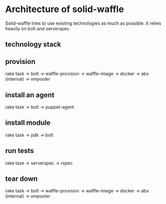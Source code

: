 # Architecture of solid-waffle

Solid-waffle tries to use existing technologies as much as possible. It relies heavily on bolt and serverspec.

## technology stack

## provision
rake task -> bolt -> waffle-provision -> waffle-image -> docker
                                      -> abs (internal)
                                      -> vmpooler

## install an agent

rake task -> bolt -> puppet-agent

## install module

rake task -> pdk -> bolt

## run tests

rake task -> serverspec -> rspec

## tear down

rake task -> bolt -> waffle-provision -> waffle-image -> docker
                                      -> abs (internal)
                                      -> vmpooler